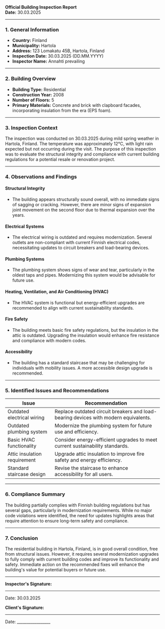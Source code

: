 

**Official Building Inspection Report**  
**Date:** 30.03.2025  

---

### **1. General Information**  
- **Country:** Finland  
- **Municipality:** Hartola  
- **Address:** 123 Lomakatu 45B, Hartola, Finland  
- **Inspection Date:** 30.03.2025 (DD.MM.YYYY)  
- **Inspector Name:** Annahti prevailing  

---

### **2. Building Overview**  
- **Building Type:** Residential  
- **Construction Year:** 2008  
- **Number of Floors:** 5  
- **Primary Materials:** Concrete and brick with clapboard facades, incorporating insulation from the era (EPS foam).  

---

### **3. Inspection Context**  
The inspection was conducted on 30.03.2025 during mild spring weather in Hartola, Finland. The temperature was approximately 12°C, with light rain expected but not occurring during the visit. The purpose of this inspection was to evaluate the structural integrity and compliance with current building regulations for a potential resale or renovation project.

---

### **4. Observations and Findings**  

#### **Structural Integrity**  
- The building appears structurally sound overall, with no immediate signs of sagging or cracking. However, there are minor signs of expansion joint movement on the second floor due to thermal expansion over the years.  

#### **Electrical Systems**  
- The electrical wiring is outdated and requires modernization. Several outlets are non-compliant with current Finnish electrical codes, necessitating updates to circuit breakers and load-bearing devices.  

#### **Plumbing Systems**  
- The plumbing system shows signs of wear and tear, particularly in the oldest taps and pipes. Modernizing this system would be advisable for future use.  

#### **Heating, Ventilation, and Air Conditioning (HVAC)**  
- The HVAC system is functional but energy-efficient upgrades are recommended to align with current sustainability standards.  

#### **Fire Safety**  
- The building meets basic fire safety regulations, but the insulation in the attic is outdated. Upgrading the insulation would enhance fire resistance and compliance with modern codes.  

#### **Accessibility**  
- The building has a standard staircase that may be challenging for individuals with mobility issues. A more accessible design upgrade is recommended.  

---

### **5. Identified Issues and Recommendations**  

| **Issue**                          | **Recommendation**                                                                 |
|-------------------------------------|-----------------------------------------------------------------------------------|
| Outdated electrical wiring           | Replace outdated circuit breakers and load-bearing devices with modern equivalents. |
| Outdated plumbing system            | Modernize the plumbing system for future use and efficiency.                     |
| Basic HVAC functionality             | Consider energy-efficient upgrades to meet current sustainability standards.      |
| Attic insulation requirement         | Upgrade attic insulation to improve fire safety and energy efficiency.           |
| Standard staircase design            | Revise the staircase to enhance accessibility for all users.                    |

---

### **6. Compliance Summary**  
The building partially complies with Finnish building regulations but has several gaps, particularly in modernization requirements. While no major code violations were identified, the need for updates highlights areas that require attention to ensure long-term safety and compliance.

---

### **7. Conclusion**  
The residential building in Hartola, Finland, is in good overall condition, free from structural issues. However, it requires several modernization upgrades to fully comply with current building codes and improve its functionality and safety. Immediate action on the recommended fixes will enhance the building's value for potential buyers or future use.

---

**Inspector's Signature:**  
_________________________  
Date: 30.03.2025  

**Client's Signature:**  
_________________________  
Date: _________________